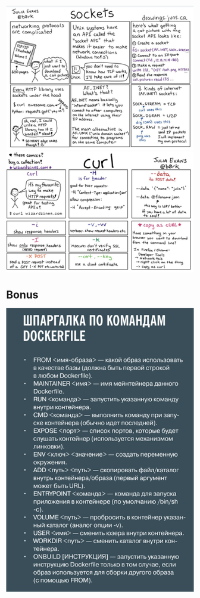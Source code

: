 ![](https://raw.githubusercontent.com/unton3ton/TCP-client-server-basepython3/refs/heads/main/image.jpg)
![](https://raw.githubusercontent.com/unton3ton/TCP-client-server-basepython3/refs/heads/main/julia-evans-curl.jpg)


# Bonus

![](https://raw.githubusercontent.com/unton3ton/TCP-client-server-basepython3/refs/heads/main/docker-cheet-sheeat.PNG)
